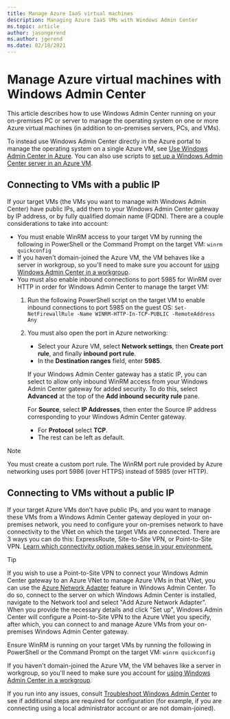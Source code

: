 ```yaml
---
title: Manage Azure IaaS virtual machines
description: Managing Azure IaaS VMs with Windows Admin Center
ms.topic: article
author: jasongerend
ms.author: jgerend
ms.date: 02/18/2021
---
```

# Manage Azure virtual machines with Windows Admin Center

This article describes how to use Windows Admin Center running on your on-premises PC or server to manage the operating system on one or more Azure virtual machines (in addition to on-premises servers, PCs, and VMs).

To instead use Windows Admin Center directly in the Azure portal to manage the operating system on a single Azure VM, see [Use Windows Admin Center in Azure](manage-vm.md). You can also use scripts to [set up a Windows Admin Center server in an Azure VM](deploy-wac-in-azure.md).

## Connecting to VMs with a public IP

If your target VMs (the VMs you want to manage with Windows Admin Center) have public IPs, add them to your Windows Admin Center gateway by IP address, or by fully qualified domain name (FQDN). There are a couple considerations to take into account:

- You must enable WinRM access to your target VM by running the following in PowerShell or the Command Prompt on the target VM: `winrm quickconfig`
- If you haven't domain-joined the Azure VM, the VM behaves like a server in workgroup, so you'll need to make sure you account for [using Windows Admin Center in a workgroup](../support/troubleshooting.md#using-windows-admin-center-in-a-workgroup).
- You must also enable inbound connections to port 5985 for WinRM over HTTP in order for Windows Admin Center to manage the target VM:
  1. Run the following PowerShell script on the target VM to enable inbound connections to port 5985 on the guest OS:
     `Set-NetFirewallRule -Name WINRM-HTTP-In-TCP-PUBLIC -RemoteAddress Any`

  2. You must also open the port in Azure networking:

     - Select your Azure VM, select **Network settings**, then **Create port rule**, and finally **inbound port rule**.
     - In the **Destination ranges** field, enter **5985**.

     If your Windows Admin Center gateway has a static IP, you can select to allow only inbound WinRM access from your Windows Admin Center gateway for added security.
     To do this, select **Advanced** at the top of the **Add inbound security rule** pane.

     For **Source**, select **IP Addresses**, then enter the Source IP address corresponding to your Windows Admin Center gateway.

     - For **Protocol** select **TCP**.
     - The rest can be left as default.

> [!NOTE]
> You must create a custom port rule. The WinRM port rule provided by Azure networking uses port 5986 (over HTTPS) instead of 5985 (over HTTP).

## Connecting to VMs without a public IP

If your target Azure VMs don't have public IPs, and you want to manage these VMs from a Windows Admin Center gateway deployed in your on-premises network, you need to configure your on-premises network to have connectivity to the VNet on which the target VMs are connected. There are 3 ways you can do this: ExpressRoute, Site-to-Site VPN, or Point-to-Site VPN. [Learn which connectivity option makes sense in your environment.](/azure/vpn-gateway/vpn-gateway-plan-design)

>[!TIP]
>If you wish to use a Point-to-Site VPN to connect your Windows Admin Center gateway to an Azure VNet to manage Azure VMs in that VNet, you can use the [Azure Network Adapter](https://aka.ms/WACNetworkAdapter) feature in Windows Admin Center. To do so, connect to the server on which Windows Admin Center is installed, navigate to the Network tool and select "Add Azure Network Adapter". When you provide the necessary details and click "Set up", Windows Admin Center will configure a Point-to-Site VPN to the Azure VNet you specify, after which, you can connect to and manage Azure VMs from your on-premises Windows Admin Center gateway.

Ensure WinRM is running on your target VMs by running the following in PowerShell or the Command Prompt on the target VM: `winrm quickconfig`

If you haven't domain-joined the Azure VM, the VM behaves like a server in workgroup, so you'll need to make sure you account for [using Windows Admin Center in a workgroup](../support/troubleshooting.md#using-windows-admin-center-in-a-workgroup).

If you run into any issues, consult [Troubleshoot Windows Admin Center](../support/troubleshooting.md) to see if additional steps are required for configuration (for example, if you are connecting using a local administrator account or are not domain-joined).
